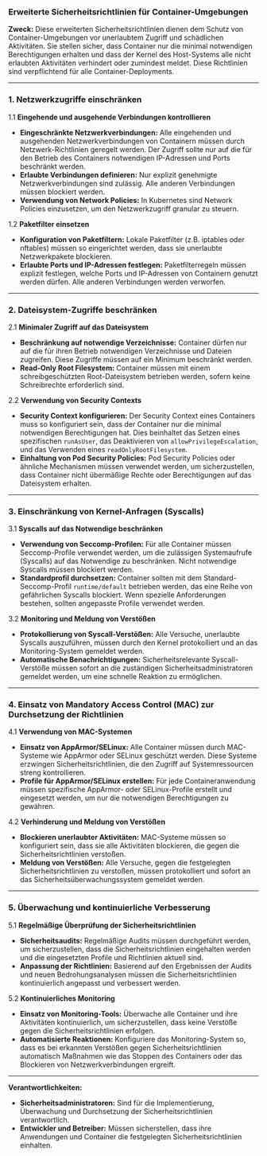 ### Erweiterte Sicherheitsrichtlinien für Container-Umgebungen

**Zweck:**
Diese erweiterten Sicherheitsrichtlinien dienen dem Schutz von Container-Umgebungen vor unerlaubtem Zugriff und schädlichen Aktivitäten. Sie stellen sicher, dass Container nur die minimal notwendigen Berechtigungen erhalten und dass der Kernel des Host-Systems alle nicht erlaubten Aktivitäten verhindert oder zumindest meldet. Diese Richtlinien sind verpflichtend für alle Container-Deployments.

---

### 1. **Netzwerkzugriffe einschränken**

1.1 **Eingehende und ausgehende Verbindungen kontrollieren**
   - **Eingeschränkte Netzwerkverbindungen:** Alle eingehenden und ausgehenden Netzwerkverbindungen von Containern müssen durch Netzwerk-Richtlinien geregelt werden. Der Zugriff sollte nur auf die für den Betrieb des Containers notwendigen IP-Adressen und Ports beschränkt werden.
   - **Erlaubte Verbindungen definieren:** Nur explizit genehmigte Netzwerkverbindungen sind zulässig. Alle anderen Verbindungen müssen blockiert werden.
   - **Verwendung von Network Policies:** In Kubernetes sind Network Policies einzusetzen, um den Netzwerkzugriff granular zu steuern.

1.2 **Paketfilter einsetzen**
   - **Konfiguration von Paketfiltern:** Lokale Paketfilter (z.B. iptables oder nftables) müssen so eingerichtet werden, dass sie unerlaubte Netzwerkpakete blockieren. 
   - **Erlaubte Ports und IP-Adressen festlegen:** Paketfilterregeln müssen explizit festlegen, welche Ports und IP-Adressen von Containern genutzt werden dürfen. Alle anderen Verbindungen werden verworfen.

---

### 2. **Dateisystem-Zugriffe beschränken**

2.1 **Minimaler Zugriff auf das Dateisystem**
   - **Beschränkung auf notwendige Verzeichnisse:** Container dürfen nur auf die für ihren Betrieb notwendigen Verzeichnisse und Dateien zugreifen. Diese Zugriffe müssen auf ein Minimum beschränkt werden.
   - **Read-Only Root Filesystem:** Container müssen mit einem schreibgeschützten Root-Dateisystem betrieben werden, sofern keine Schreibrechte erforderlich sind.

2.2 **Verwendung von Security Contexts**
   - **Security Context konfigurieren:** Der Security Context eines Containers muss so konfiguriert sein, dass der Container nur die minimal notwendigen Berechtigungen hat. Dies beinhaltet das Setzen eines spezifischen `runAsUser`, das Deaktivieren von `allowPrivilegeEscalation`, und das Verwenden eines `readOnlyRootFilesystem`.
   - **Einhaltung von Pod Security Policies:** Pod Security Policies oder ähnliche Mechanismen müssen verwendet werden, um sicherzustellen, dass Container nicht übermäßige Rechte oder Berechtigungen auf das Dateisystem erhalten.

---

### 3. **Einschränkung von Kernel-Anfragen (Syscalls)**

3.1 **Syscalls auf das Notwendige beschränken**
   - **Verwendung von Seccomp-Profilen:** Für alle Container müssen Seccomp-Profile verwendet werden, um die zulässigen Systemaufrufe (Syscalls) auf das Notwendige zu beschränken. Nicht notwendige Syscalls müssen blockiert werden.
   - **Standardprofil durchsetzen:** Container sollten mit dem Standard-Seccomp-Profil `runtime/default` betrieben werden, das eine Reihe von gefährlichen Syscalls blockiert. Wenn spezielle Anforderungen bestehen, sollten angepasste Profile verwendet werden.

3.2 **Monitoring und Meldung von Verstößen**
   - **Protokollierung von Syscall-Verstößen:** Alle Versuche, unerlaubte Syscalls auszuführen, müssen durch den Kernel protokolliert und an das Monitoring-System gemeldet werden.
   - **Automatische Benachrichtigungen:** Sicherheitsrelevante Syscall-Verstöße müssen sofort an die zuständigen Sicherheitsadministratoren gemeldet werden, um eine schnelle Reaktion zu ermöglichen.

---

### 4. **Einsatz von Mandatory Access Control (MAC) zur Durchsetzung der Richtlinien**

4.1 **Verwendung von MAC-Systemen**
   - **Einsatz von AppArmor/SELinux:** Alle Container müssen durch MAC-Systeme wie AppArmor oder SELinux geschützt werden. Diese Systeme erzwingen Sicherheitsrichtlinien, die den Zugriff auf Systemressourcen streng kontrollieren.
   - **Profile für AppArmor/SELinux erstellen:** Für jede Containeranwendung müssen spezifische AppArmor- oder SELinux-Profile erstellt und eingesetzt werden, um nur die notwendigen Berechtigungen zu gewähren.

4.2 **Verhinderung und Meldung von Verstößen**
   - **Blockieren unerlaubter Aktivitäten:** MAC-Systeme müssen so konfiguriert sein, dass sie alle Aktivitäten blockieren, die gegen die Sicherheitsrichtlinien verstoßen.
   - **Meldung von Verstößen:** Alle Versuche, gegen die festgelegten Sicherheitsrichtlinien zu verstoßen, müssen protokolliert und sofort an das Sicherheitsüberwachungssystem gemeldet werden.

---

### 5. **Überwachung und kontinuierliche Verbesserung**

5.1 **Regelmäßige Überprüfung der Sicherheitsrichtlinien**
   - **Sicherheitsaudits:** Regelmäßige Audits müssen durchgeführt werden, um sicherzustellen, dass die Sicherheitsrichtlinien eingehalten werden und die eingesetzten Profile und Richtlinien aktuell sind.
   - **Anpassung der Richtlinien:** Basierend auf den Ergebnissen der Audits und neuen Bedrohungsanalysen müssen die Sicherheitsrichtlinien kontinuierlich angepasst und verbessert werden.

5.2 **Kontinuierliches Monitoring**
   - **Einsatz von Monitoring-Tools:** Überwache alle Container und ihre Aktivitäten kontinuierlich, um sicherzustellen, dass keine Verstöße gegen die Sicherheitsrichtlinien erfolgen.
   - **Automatisierte Reaktionen:** Konfiguriere das Monitoring-System so, dass es bei erkannten Verstößen gegen Sicherheitsrichtlinien automatisch Maßnahmen wie das Stoppen des Containers oder das Blockieren von Netzwerkverbindungen ergreift.

---

**Verantwortlichkeiten:**  
- **Sicherheitsadministratoren:** Sind für die Implementierung, Überwachung und Durchsetzung der Sicherheitsrichtlinien verantwortlich.
- **Entwickler und Betreiber:** Müssen sicherstellen, dass ihre Anwendungen und Container die festgelegten Sicherheitsrichtlinien einhalten.

